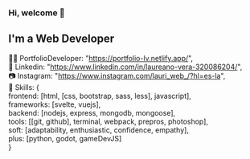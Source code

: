 ### Hi, welcome 👋
## I'm a Web Developer

  🐱‍💻 PortfolioDeveloper: "https://portfolio-lv.netlify.app/",  
  👔 Linkedin: "https://www.linkedin.com/in/laureano-vera-320086204/",  
  📷 Instagram: "https://www.instagram.com/lauri_web_/?hl=es-la",  
  📘 Skills: {    
          frontend: [html, [css, bootstrap, sass, less], javascript],    
          frameworks: [svelte, vuejs],    
          backend: [nodejs, express, mongodb, mongoose],  
          tools: [[git, github], terminal, webpack, prepros, photoshop],  
          soft: [adaptability, enthusiastic, confidence, empathy],  
          plus: [python, godot, gameDevJS]  
      }
